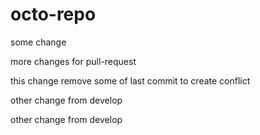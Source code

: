 # octo-repo


some change

more changes for pull-request 

this change remove some of last commit to create conflict

other change from develop

other change from develop

